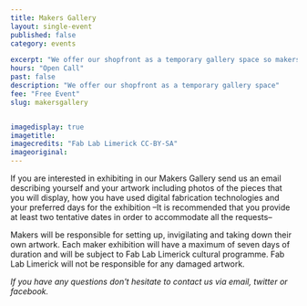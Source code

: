 ```yaml
---
title: Makers Gallery
layout: single-event
published: false
category: events

excerpt: "We offer our shopfront as a temporary gallery space so makers creating artwork with digital fabrication technologies can exhibit and sell their creations to the public."
hours: "Open Call"
past: false
description: "We offer our shopfront as a temporary gallery space"
fee: "Free Event"
slug: makersgallery


imagedisplay: true
imagetitle:
imagecredits: "Fab Lab Limerick CC-BY-SA"
imageoriginal:
---
```


If you are interested in exhibiting in our Makers Gallery send us an email describing yourself and your artwork including photos of the pieces that you will display, how you have used digital fabrication technologies and your preferred days for the exhibition –It is recommended that you provide at least two tentative dates in order to accommodate all the requests–

Makers will be responsible for setting up, invigilating and taking down their own artwork. Each maker exhibition will have a maximum of seven days of duration and will be subject to Fab Lab Limerick cultural programme. Fab Lab Limerick will not be responsible for any damaged artwork.

*If you have any questions don't hesitate to contact us via email, twitter or facebook.*
